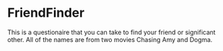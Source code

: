 # FriendFinder
This is a questionaire that you can take to find your friend or significant other. 
All of the names are from two movies Chasing Amy and Dogma.